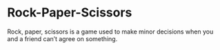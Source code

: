 # Rock-Paper-Scissors
Rock, paper, scissors is a game used  to make minor decisions when you and a friend can’t agree on something.
